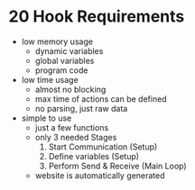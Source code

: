 # 20 Hook Requirements

- low memory usage
    - dynamic variables
    - global variables
    - program code
- low time usage
    - almost no blocking
    - max time of actions can be defined
    - no parsing, just raw data
- simple to use
    - just a few functions
    - only 3 needed Stages
        1. Start Communication (Setup)
        2. Define variables (Setup)
        3. Perform Send & Receive (Main Loop)
    - website is automatically generated